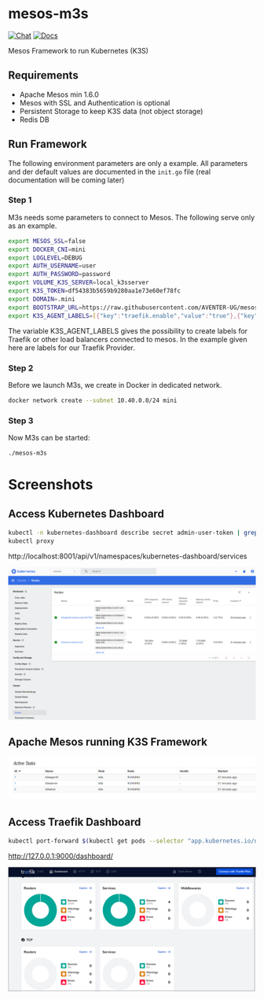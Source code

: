 # mesos-m3s

[![Chat](https://img.shields.io/static/v1?label=Chat&message=Support&color=brightgreen)](https://matrix.to/#/#mesosk3s:matrix.aventer.biz?via=matrix.aventer.biz)
[![Docs](https://img.shields.io/static/v1?label=Docs&message=Support&color=brightgreen)](https://aventer-ug.github.io/mesos-m3s/index.html)

Mesos Framework to run Kubernetes (K3S)

## Requirements

- Apache Mesos min 1.6.0
- Mesos with SSL and Authentication is optional
- Persistent Storage to keep K3S data (not object storage)
- Redis DB

## Run Framework

The following environment parameters are only a example. All parameters and der default values are documented in the `init.go` file (real documentation will be coming later)

### Step 1

M3s needs some parameters to connect to Mesos. The following serve only as an example.

```Bash
export MESOS_SSL=false
export DOCKER_CNI=mini
export LOGLEVEL=DEBUG
export AUTH_USERNAME=user
export AUTH_PASSWORD=password
export VOLUME_K3S_SERVER=local_k3sserver
export K3S_TOKEN=df54383b5659b9280aa1e73e60ef78fc
export DOMAIN=.mini
export BOOTSTRAP_URL=https://raw.githubusercontent.com/AVENTER-UG/mesos-m3s/master/bootstrap/bootstrap.sh
export K3S_AGENT_LABELS=[{"key":"traefik.enable","value":"true"},{"key":"traefik.http.routers.m3s.entrypoints","value":"web"},{"key":"traefik.http.routers.m3s.service","value":"m3s-http"},{"key":"traefik.http.routers.m3s.rule","value":"HostRegexp(`example.com`, `{subdomain:[a-z]+}.example.com`)"}]
```

The variable K3S_AGENT_LABELS gives the possibility to create labels for Traefik or other load balancers connected to mesos. In the example given here are labels for our Traefik Provider.

### Step 2

Before we launch M3s, we create in Docker in dedicated network.

```Bash
docker network create --subnet 10.40.0.0/24 mini
```

### Step 3

Now M3s can be started:

```Bash
./mesos-m3s
```

# Screenshots

## Access Kubernetes Dashboard

```bash
kubectl -n kubernetes-dashboard describe secret admin-user-token | grep '^token'
kubectl proxy
```

http://localhost:8001/api/v1/namespaces/kubernetes-dashboard/services


![image_2021-05-01-15-09-30](vx_images/image_2021-05-01-15-09-30.png)

## Apache Mesos running K3S Framework

![image_2021-05-01-15-10-54](vx_images/image_2021-05-01-15-10-54.png)

## Access Traefik Dashboard

```bash
kubectl port-forward $(kubectl get pods --selector "app.kubernetes.io/name=traefik" --output=name -n kube-system) -n kube-system 9000:9000
```

http://127.0.0.1:9000/dashboard/


![image_2021-06-13-17-15-45](vx_images/image_2021-06-13-17-15-45.png)

